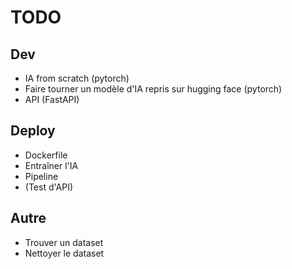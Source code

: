 # TODO
## Dev
- IA from scratch (pytorch)
- Faire tourner un modèle d'IA repris sur hugging face (pytorch)
- API (FastAPI)
## Deploy
- Dockerfile
- Entraîner l'IA
- Pipeline
- (Test d'API)
## Autre
- Trouver un dataset
- Nettoyer le dataset